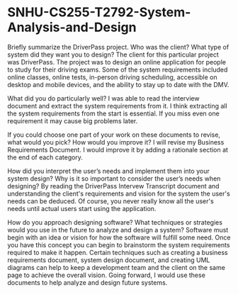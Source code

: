 # SNHU-CS255-T2792-System-Analysis-and-Design 

Briefly summarize the DriverPass project. Who was the client? What type of system did they want you to design? 
The client for this particular project was DriverPass. The project was to design an online application for people to study for their driving exams. Some of the system requirements included online classes, online tests, in-person driving scheduling, accessible on desktop and mobile devices, and the ability to stay up to date with the DMV.   

What did you do particularly well? 
I was able to read the interview document and extract the system requirements from it. I think extracting all the system requirements from the start is essential. If you miss even one requirement it may cause big problems later. 

If you could choose one part of your work on these documents to revise, what would you pick? How would you improve it? 
I will revise my Business Requirements Document. I would improve it by adding a rationale section at the end of each category. 

How did you interpret the user’s needs and implement them into your system design? Why is it so important to consider the user’s needs when designing? 
By reading the DriverPass Intervew Transcript document and understanding the client's requirements and vision for the system the user's needs can be deduced. Of course, you never really know all the user's needs until actual users start using the application.  

How do you approach designing software? What techniques or strategies would you use in the future to analyze and design a system? 
Software must begin with an idea or vision for how the software will fulfill some need. Once you have this concept you can begin to brainstorm the system requirements required to make it happen. Certain techniques such as creating a business requirements document, system design document, and creating UML diagrams can help to keep a development team and the client on the same page to achieve the overall vision. Going forward, I would use these documents to help analyze and design future systems. 
